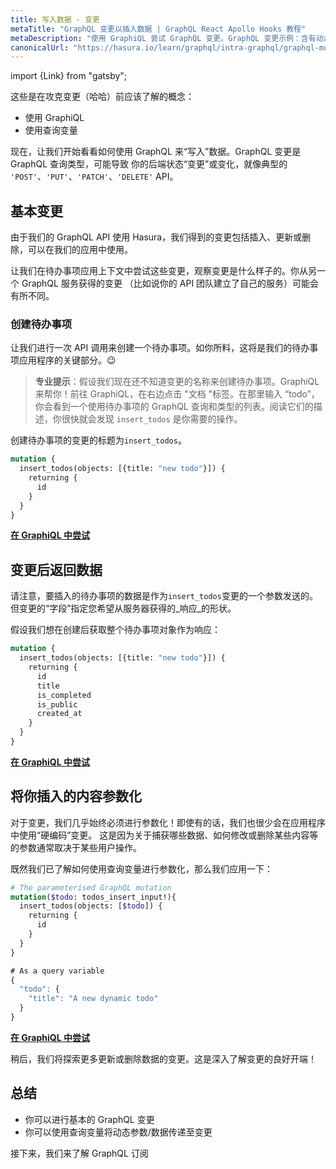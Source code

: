 ```yaml
---
title: 写入数据 - 变更
metaTitle: "GraphQL 变更以插入数据 | GraphQL React Apollo Hooks 教程"
metaDescription: "使用 GraphiQL 尝试 GraphQL 变更。GraphQL 变更示例：含有动态参数和变量，用以插入数据"
canonicalUrl: "https://hasura.io/learn/graphql/intra-graphql/graphql-mutation/"
---
```


import {Link} from "gatsby";

这些是在攻克变更（哈哈）前应该了解的概念：
- <Link to="/intro-to-graphql/2-fetching-data-queries/#tryoutgraphqlqueries">使用 GraphiQL</Link>
- <Link to="/intro-to-graphql/2-fetching-data-queries/#graphqlvariables:passingargumentstoyourqueriesdynamically">使用查询变量</Link>

现在，让我们开始看看如何使用 GraphQL 来“写入”数据。GraphQL 变更是 GraphQL 查询类型，可能导致
你的后端状态“变更”或变化，就像典型的 `'POST'`、`'PUT'`、`'PATCH'`、`'DELETE'` API。

## 基本变更

由于我们的 GraphQL API 使用 Hasura，我们得到的变更包括插入、更新或删除，可以在我们的应用中使用。

让我们在待办事项应用上下文中尝试这些变更，观察变更是什么样子的。你从另一个 GraphQL 服务获得的变更
（比如说你的 API 团队建立了自己的服务）可能会有所不同。

### 创建待办事项

让我们进行一次 API 调用来创建一个待办事项。如你所料，这将是我们的待办事项应用程序的关键部分。😉

> **专业提示**：假设我们现在还不知道变更的名称来创建待办事项。GraphiQL 来帮你！前往 GraphiQL，在右边点击 "文档 "标签。在那里输入 “todo”，你会看到一个使用待办事项的 GraphQL 查询和类型的列表。阅读它们的描述，你很快就会发现 `insert_todos` 是你需要的操作。

创建待办事项的变更的标题为`insert_todos`。

```graphql
mutation {
  insert_todos(objects: [{title: "new todo"}]) {
    returning {
      id
    }
  }
}
```

<!-- [//]: # TODO: -->
<b><a href="https://hasura.io/learn/graphql/graphiql" target="_blank">在 GraphiQL 中尝试</a></b>

## 变更后返回数据
请注意，要插入的待办事项的数据是作为`insert_todos`变更的一个参数发送的。但变更的“字段”指定您希望从服务器获得的_响应_的形状。


假设我们想在创建后获取整个待办事项对象作为响应：

```graphql
mutation {
  insert_todos(objects: [{title: "new todo"}]) {
    returning {
      id
      title
      is_completed
      is_public
      created_at
    }
  }
}
```

<!-- [//]: # TODO: -->
<b><a href="https://hasura.io/learn/graphql/graphiql" target="_blank">在 GraphiQL 中尝试</a></b>

## 将你插入的内容参数化

对于变更，我们几乎始终必须进行参数化！即使有的话，我们也很少会在应用程序中使用“硬编码”变更。 这是因为关于捕获哪些数据、如何修改或删除某些内容等的参数通常取决于某些用户操作。

既然我们已了解如何使用查询变量进行参数化，那么我们应用一下：

```graphql
# The parameterised GraphQL mutation
mutation($todo: todos_insert_input!){
  insert_todos(objects: [$todo]) {
    returning {
      id
    }
  }
}
```

```javascript
# As a query variable
{
  "todo": {
    "title": "A new dynamic todo"
  }
}
```

<!-- [//]: # TODO: -->
<b><a href="https://hasura.io/learn/graphql/graphiql" target="_blank">在 GraphiQL 中尝试</a></b>

稍后，我们将探索更多更新或删除数据的变更。这是深入了解变更的良好开端！

## 总结

- 你可以进行基本的 GraphQL 变更
- 你可以使用查询变量将动态参数/数据传递至变更

接下来，我们来了解 GraphQL 订阅

